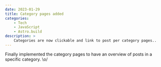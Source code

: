 ```yaml
---
date: 2023-01-29
title: Category pages added
categories:
    - Tech
    - JavaScript
    - Astro.build
description: >
    Categories are now clickable and link to post per category pages..
---
```

Finally implemented the category pages to have an overview of posts in a specific category. \o/
